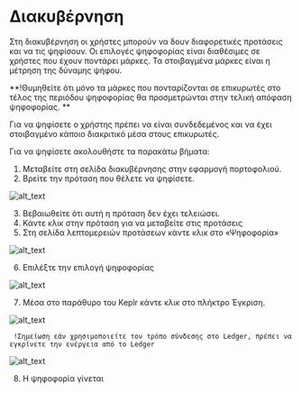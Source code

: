 # Διακυβέρνηση

Στη διακυβέρνηση οι χρήστες μπορούν να δουν διαφορετικές προτάσεις και να τις ψηφίσουν. Οι επιλογές ψηφοφορίας είναι διαθέσιμες σε χρήστες που έχουν ποντάρει μάρκες. Τα στοιβαγμένα μάρκες είναι η μέτρηση της δύναμης ψήφου.

**!Θυμηθείτε ότι μόνο τα μάρκες που πονταρίζονται σε επικυρωτές στο τέλος της περιόδου ψηφοφορίας θα προσμετρώνται στην τελική απόφαση ψηφοφορίας. **

Για να ψηφίσετε ο χρήστης πρέπει να είναι συνδεδεμένος και να έχει στοιβαγμένο κάποιο διακριτικό μέσα στους επικυρωτές.

Για να ψηφίσετε ακολουθήστε τα παρακάτω βήματα:



1. Μεταβείτε στη σελίδα διακυβέρνησης στην εφαρμογή πορτοφολιού.
2. Βρείτε την πρόταση που θέλετε να ψηφίσετε.

![alt_text](./images/1.png "image_tooltip")

3. Βεβαιωθείτε ότι αυτή η πρόταση δεν έχει τελειώσει.
4. Κάντε κλικ στην πρόταση για να μεταβείτε στις προτάσεις
5. Στη σελίδα λεπτομερειών προτάσεων κάντε κλικ στο «Ψηφοφορία»

![alt_text](./images/2.png "image_tooltip")

6. Επιλέξτε την επιλογή ψηφοφορίας


![alt_text](./images/3.png "image_tooltip")

7. Μέσα στο παράθυρο του Keplr κάντε κλικ στο πλήκτρο Έγκριση.


![alt_text](./images/4.png "image_tooltip")


     !Σημείωση εάν χρησιμοποιείτε τον τρόπο σύνδεσης στο Ledger, πρέπει να εγκρίνετε την ενέργεια από το Ledger


![alt_text](../validators/images/delegate/6.png "image_tooltip")


8. Η ψηφοφορία γίνεται
